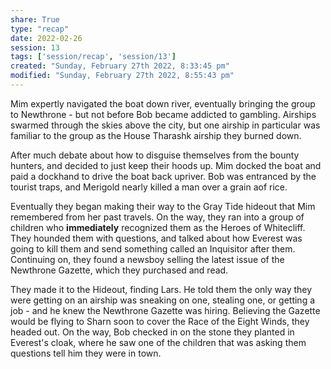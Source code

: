```yaml
---
share: True
type: "recap"
date: 2022-02-26
session: 13
tags: ['session/recap', 'session/13']
created: "Sunday, February 27th 2022, 8:33:45 pm"
modified: "Sunday, February 27th 2022, 8:55:43 pm"
---
```

Mim expertly navigated the boat down river, eventually bringing the group to Newthrone - but not before Bob became addicted to gambling. Airships swarmed through the skies above the city, but one airship in particular was familiar to the group as the House Tharashk airship they burned down.

After much debate about how to disguise themselves from the bounty hunters, and decided to just keep their hoods up. Mim docked the boat and paid a dockhand to drive the boat back upriver. Bob was entranced by the tourist traps, and Merigold nearly killed a man over a grain aof rice.

Eventually they began making their way to the Gray Tide hideout that Mim remembered from her past travels. On the way, they ran into a group of children who **immediately** recognized them as the Heroes of Whitecliff. They hounded them with questions, and talked about how Everest was going to kill them and send something called an Inquisitor after them. Continuing on, they found a newsboy selling the latest issue of the Newthrone Gazette, which they purchased and read.

They made it to the Hideout, finding Lars. He told them the only way they were getting on an airship was sneaking on one, stealing one, or getting a job - and he knew the Newthrone Gazette was hiring. Believing the Gazette would be flying to Sharn soon to cover the Race of the Eight Winds, they headed out. On the way, Bob checked in on the stone they planted in Everest's cloak, where he saw one of the children that was asking them questions tell him they were in town.